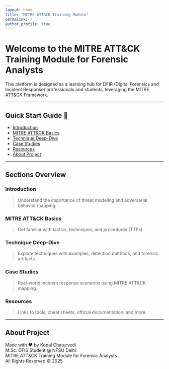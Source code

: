 ```yaml
---
layout: home
title: "MITRE ATT&CK Training Module"
permalink: /
author_profile: true
---
```


# Welcome to the MITRE ATT&CK Training Module for Forensic Analysts

This platform is designed as a learning hub for DFIR (Digital Forensics and Incident Response) professionals and students, leveraging the MITRE ATT&CK Framework.

---

## Quick Start Guide 🚀

- [Introduction](#introduction)
- [MITRE ATT&CK Basics](#mitre-attack-basics)
- [Technique Deep-Dive](#technique-deep-dive)
- [Case Studies](#case-studies)
- [Resources](#resources)
- [About Project](#about-project)

---

## Sections Overview

### Introduction
> Understand the importance of threat modeling and adversarial behavior mapping.

### MITRE ATT&CK Basics
> Get familiar with tactics, techniques, and procedures (TTPs).

### Technique Deep-Dive
> Explore techniques with examples, detection methods, and forensic artifacts.

### Case Studies
> Real-world incident response scenarios using MITRE ATT&CK mapping.

### Resources
> Links to tools, cheat sheets, official documentation, and more.

---

## About Project

Made with ❤️ by Kopal Chaturvedi  
M.Sc. DFIS Student @ NFSU Delhi  
MITRE ATT&CK Training Module for Forensic Analysts  
All Rights Reserved © 2025